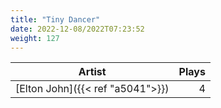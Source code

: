 ```yaml
---
title: "Tiny Dancer"
date: 2022-12-08/2022T07:23:52
weight: 127
---
```




 Artist | Plays 
----- | -----:
[Elton John]({{< ref "a5041">}}) | 4
